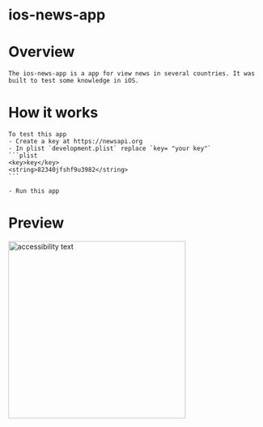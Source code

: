 # ios-news-app

# Overview
    The ios-news-app is a app for view news in several countries. It was built to test some knowledge in iOS.

# How it works

    To test this app
    - Create a key at https://newsapi.org
    - In plist `development.plist` replace `key= "your key"`
    ```plist
    <key>key</key>
    <string>82340jfshf9u3982</string>
    ```

    - Run this app

# Preview 

<img src="https://github.com/cassiosousa/ios-news-app/blob/master/gif1.gif?raw=true" width="350" alt="accessibility text">
